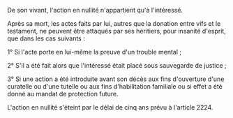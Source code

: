 De son vivant, l'action en nullité n'appartient qu'à l'intéressé.

Après sa mort, les actes faits par lui, autres que la donation entre vifs et le testament, ne peuvent être attaqués par ses héritiers, pour insanité d'esprit, que dans les cas suivants :

1° Si l'acte porte en lui-même la preuve d'un trouble mental ;

2° S'il a été fait alors que l'intéressé était placé sous sauvegarde de justice ;

3° Si une action a été introduite avant son décès aux fins d'ouverture d'une curatelle ou d'une tutelle ou aux fins d'habilitation familiale ou si effet a été donné au mandat de protection future.

L'action en nullité s'éteint par le délai de cinq ans prévu à l'article 2224.
